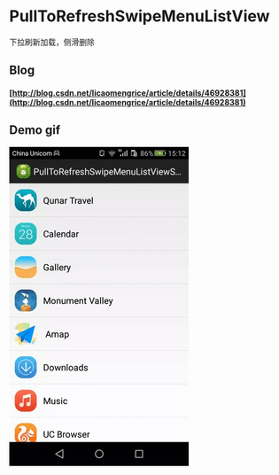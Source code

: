 # PullToRefreshSwipeMenuListView
下拉刷新加载，侧滑删除
## Blog
#### [http://blog.csdn.net/licaomengrice/article/details/46928381](http://blog.csdn.net/licaomengrice/article/details/46928381)

## Demo gif
![](https://github.com/wunaifu/PullToRefreshSwipeMenuListView/blob/master/demo.gif)
